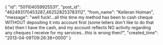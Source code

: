  {
   "id": "501104059925531",
   "post_id": "462493170453287_462528253783112",
   "from_name": "Kelleran Holman",
   "message": "well fuck!...all this time my method has been to cash cheque WITHOUT depositing it into account first (some tellers don't like to do that btw) then I have the cash, and my account reflects NO activity regarding any cheques I receive for my services...this is wrong then?",
   "created_time": "2013-04-09T09:26:38+0000"
 }
